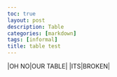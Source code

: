 ```yaml
---
toc: true
layout: post
description: Table
categories: [markdown]
tags: [informal]
title: table test
---
```


|OH NO|OUR TABLE|
|ITS|BROKEN|